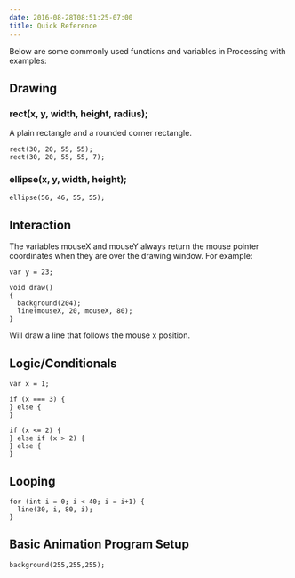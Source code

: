 ```yaml
---
date: 2016-08-28T08:51:25-07:00
title: Quick Reference
---
```


Below are some commonly used functions and variables in Processing with examples:

## Drawing

### rect(x, y, width, height, radius);

A plain rectangle and a rounded corner rectangle.

	rect(30, 20, 55, 55);
	rect(30, 20, 55, 55, 7);

### ellipse(x, y, width, height);
	ellipse(56, 46, 55, 55);

## Interaction

The variables mouseX and mouseY always return the mouse pointer coordinates when they are over the drawing window.  For example:

```
var y = 23;

void draw()
{
  background(204);
  line(mouseX, 20, mouseX, 80);
}
```

Will draw a line that follows the mouse x position.

## Logic/Conditionals

```
var x = 1;

if (x === 3) {
} else {
}
```

```
if (x <= 2) {
} else if (x > 2) {
} else {
}
```

## Looping

```
for (int i = 0; i < 40; i = i+1) {
  line(30, i, 80, i);
}
```

## Basic Animation Program Setup

```
background(255,255,255);


```

